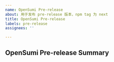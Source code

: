 ```yaml
---
name: OpenSumi Pre-release
about: 用于发布 pre-release 版本，npm tag 为 next
title: OpenSumi Pre-release
labels: pre-release
assignees: ''

---
```


## OpenSumi Pre-release Summary
<!-- 请勿直接编辑正文，next 版本发布后机器人会自动填充 -->
